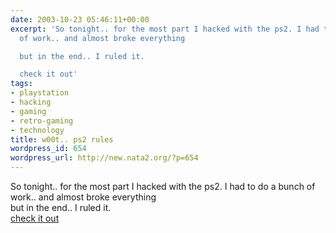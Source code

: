 ```yaml
---
date: 2003-10-23 05:46:11+00:00
excerpt: 'So tonight.. for the most part I hacked with the ps2. I had to do a bunch
  of work.. and almost broke everything

  but in the end.. I ruled it.

  check it out'
tags:
- playstation
- hacking
- gaming
- retro-gaming
- technology
title: w00t.. ps2 rules
wordpress_id: 654
wordpress_url: http://new.nata2.org/?p=654
---
```


So tonight.. for the most part I hacked with the ps2. I had to do a bunch of work.. and almost broke everything<br/>
but in the end.. I ruled it.<Br>
<a href="http://ironkungfu.com/wiki/index.php/PlaystationTwo">check it out</a>